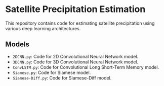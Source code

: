 # Satellite Precipitation Estimation

This repository contains code for estimating satellite precipitation using various deep learning architectures.

## Models

- `2DCNN.py`: Code for 2D Convolutional Neural Network model.
- `3DCNN.py`: Code for 3D Convolutional Neural Network model.
- `ConvLSTM.py`: Code for Convolutional Long Short-Term Memory model.
- `Siamese.py`: Code for Siamese model.
- `Siamese-Diff.py`: Code for Siamese-Diff model.
